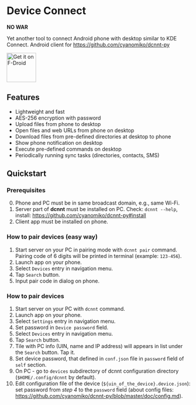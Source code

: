 # Device Connect

**NO WAR**

Yet another tool to connect Android phone with desktop similar to KDE Connect.
Android client for https://github.com/cyanomiko/dcnnt-py

[<img src="https://fdroid.gitlab.io/artwork/badge/get-it-on.png"
     alt="Get it on F-Droid"
     height="80">](https://f-droid.org/packages/net.dcnnt/)

## Features

* Lightweight and fast
* AES-256 encryption with password
* Upload files from phone to desktop
* Open files and web URLs from phone on desktop
* Download files from pre-defined directories at desktop to phone
* Show phone notification on desktop
* Execute pre-defined commands on desktop
* Periodically running sync tasks (directories, contacts, SMS)

## Quickstart

### Prerequisites

0. Phone and PC must be in same broadcast domain, e.g., same Wi-Fi.
1. Server part of **dcnnt** must be installed on PC. Check: `dcnnt --help`, install: https://github.com/cyanomiko/dcnnt-py#install  
2. Client app must be installed on phone.

### How to pair devices (easy way)

1. Start server on your PC in pairing mode with `dcnnt pair` command. Pairing code of 6 digits will be printed in terminal (example: `123-456`).
2. Launch app on your phone.
3. Select `Devices` entry in navigation menu.
4. Tap `Search` button.
5. Input pair code in dialog on phone.

### How to pair devices 

1. Start server on your PC with `dcnnt` command.
2. Launch app on your phone.
3. Select `Settings` entry in navigation menu.
4. Set password in `Device password` field. 
3. Select `Devices` entry in navigation menu.
4. Tap `Search` button.
5. Tile with PC info (UIN, name and IP address) will appears in list under the `Search` button. Tap it.
6. Set device password, that defined in `conf.json` file in `password` field of `self` section.
7. On PC - go to `devices` subdirectory of dcnnt configuration directory (`$HOME/.config/dcnnt` by default).
8. Edit configuration file of the device (`${uin_of_the_device}.device.json`): set password from *step 4* to the `password` field (about config files: https://github.com/cyanomiko/dcnnt-py/blob/master/doc/config.md). 
